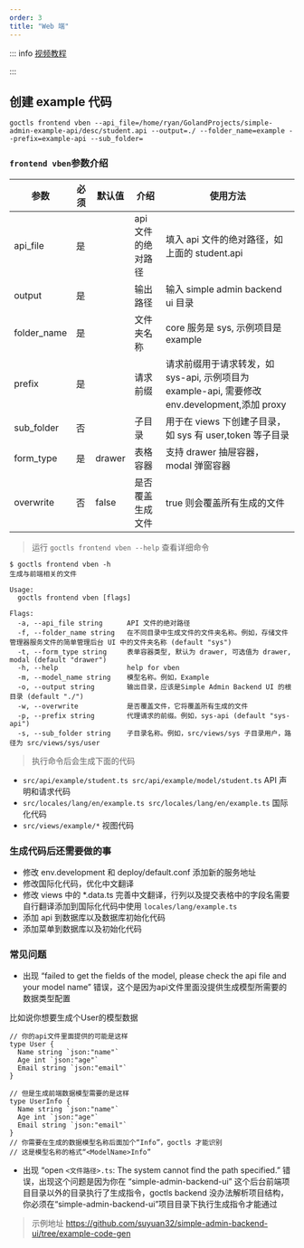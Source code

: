 ```yaml
---
order: 3
title: "Web 端"
---
```


::: info
[视频教程](https://www.bilibili.com/video/BV1DL411a7wo)

<BiliBili bvid="BV1DL411a7wo" />
:::

## 创建 example 代码

```shell
goctls frontend vben --api_file=/home/ryan/GolandProjects/simple-admin-example-api/desc/student.api --output=./ --folder_name=example --prefix=example-api --sub_folder=
```

### `frontend vben`参数介绍

| 参数        | 必须 | 默认值 | 介绍               | 使用方法                                                                                      |
| ----------- | ---- | ------ | ------------------ | --------------------------------------------------------------------------------------------- |
| api_file    | 是   |        | api 文件的绝对路径 | 填入 api 文件的绝对路径，如上面的 student.api                                                 |
| output      | 是   |        | 输出路径           | 输入 simple admin backend ui 目录                                                             |
| folder_name | 是   |        | 文件夹名称         | core 服务是 sys, 示例项目是 example                                                           |
| prefix      | 是   |        | 请求前缀           | 请求前缀用于请求转发，如 sys-api, 示例项目为 example-api, 需要修改 env.development,添加 proxy |
| sub_folder  | 否   |        | 子目录             | 用于在 views 下创建子目录，如 sys 有 user,token 等子目录                                      |
| form_type   | 是   | drawer | 表格容器           | 支持 drawer 抽屉容器， modal 弹窗容器                                                         |
| overwrite   | 否   | false  | 是否覆盖生成文件   | true 则会覆盖所有生成的文件                                                                   |

> 运行 `goctls frontend vben --help` 查看详细命令

```shell
$ goctls frontend vben -h
生成与前端相关的文件

Usage:
  goctls frontend vben [flags]

Flags:
  -a, --api_file string      API 文件的绝对路径
  -f, --folder_name string   在不同目录中生成文件的文件夹名称。例如，存储文件管理器服务文件的简单管理后台 UI 中的文件夹名称 (default "sys")
  -t, --form_type string     表单容器类型, 默认为 drawer, 可选值为 drawer, modal (default "drawer")
  -h, --help                 help for vben
  -m, --model_name string    模型名称。例如，Example
  -o, --output string        输出目录，应该是Simple Admin Backend UI 的根目录 (default "./")
  -w, --overwrite            是否覆盖文件，它将覆盖所有生成的文件
  -p, --prefix string        代理请求的前缀。例如，sys-api (default "sys-api")
  -s, --sub_folder string    子目录名称。例如，src/views/sys 子目录用户，路径为 src/views/sys/user
```

> 执行命令后会生成下面的代码

- `src/api/example/student.ts src/api/example/model/student.ts` API 声明和请求代码
- `src/locales/lang/en/example.ts src/locales/lang/en/example.ts` 国际化代码
- `src/views/example/*` 视图代码

### 生成代码后还需要做的事

- 修改 env.development 和 deploy/default.conf 添加新的服务地址
- 修改国际化代码，优化中文翻译
- 修改 views 中的 \*.data.ts 完善中文翻译，行列以及提交表格中的字段名需要自行翻译添加到国际化代码中使用 `locales/lang/example.ts`
- 添加 api 到数据库以及数据库初始化代码
- 添加菜单到数据库以及初始化代码

### 常见问题

- 出现 “failed to get the fields of the model, please check the api file and your model name” 错误，这个是因为api文件里面没提供生成模型所需要的数据类型配置

比如说你想要生成个User的模型数据
```
// 你的api文件里面提供的可能是这样
type User {
  Name string `json:"name"`
  Age int `json:"age"`
  Email string `json:"email"`
}

// 但是生成前端数据模型需要的是这样
type UserInfo {
  Name string `json:"name"`
  Age int `json:"age"`
  Email string `json:"email"`
}
// 你需要在生成的数据模型名称后面加个“Info”，goctls 才能识别
// 这是模型名称的格式“<ModelName>Info”
```

- 出现 “open `<文件路径>.ts`: The system cannot find the path specified.” 错误，出现这个问题是因为你在 “simple-admin-backend-ui” 这个后台前端项目目录以外的目录执行了生成指令，goctls backend 没办法解析项目结构，你必须在“simple-admin-backend-ui”项目目录下执行生成指令才能通过

> 示例地址 <https://github.com/suyuan32/simple-admin-backend-ui/tree/example-code-gen>

